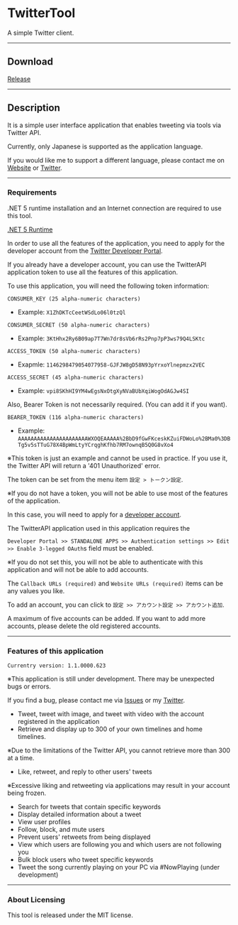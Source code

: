 # TwitterTool

A simple Twitter client.

---

## Download

[Release](https://github.com/XyLe-GBP/TwitterTool/Release)

---

## Description

It is a simple user interface application that enables tweeting via tools via Twitter API.

Currently, only Japanese is supported as the application language.

If you would like me to support a different language, please contact me on [Website](https://xyle-official.com/contact) or [Twitter](https://twitter.com/X1LeP).

---

### Requirements

.NET 5 runtime installation and an Internet connection are required to use this tool.

[.NET 5 Runtime](https://dotnet.microsoft.com/download/dotnet/5.0)

In order to use all the features of the application, you need to apply for the developer account from the [Twitter Developer Portal](https://developer.twitter.com/en/apps/).

If you already have a developer account, you can use the TwitterAPI application token to use all the features of this application.

To use this application, you will need the following token information:

  `CONSUMER_KEY (25 alpha-numeric characters)`
  
  * Example: `X1ZhDKTcCeetWSdLo06l0tzQl`
  
  `CONSUMER_SECRET (50 alpha-numeric characters)`
  
  * Example: `3KtHhx2Ry6B09ap7T7Wn7dr8sVb6rRs2Pnp7pP3ws79Q4LSKtc`
  
  `ACCESS_TOKEN (50 alpha-numeric characters)`
  
  * Exapmle: `1146298479054077958-GJFJW8gD58N93pYrxoYlnepmzx2VEC`
  
  `ACCESS_SECRET (45 alpha-numeric characters)`
  
  * Example: `vpi8SKhHI9YM4wEgsNxOtgXyNVaBUbXqiWogOdAGJw4SI`
  
Also, Bearer Token is not necessarily required.
(You can add it if you want).
  
  `BEARER_TOKEN (116 alpha-numeric characters)`
  
  * Example: `AAAAAAAAAAAAAAAAAAAAAAWXOQEAAAAA%2BbD9fGwFKceskKZuiFDWoLo%2BMa0%3DBTg5v5sTTuG78X4BpWmLtyYCrqghKfhb7RM7ownqB5Q0G8vXo4`
  
※This token is just an example and cannot be used in practice. If you use it, the Twitter API will return a '401 Unauthorized' error.
  
The token can be set from the menu item `設定 > トークン設定`.

※If you do not have a token, you will not be able to use most of the features of the application.

In this case, you will need to apply for a [developer account](https://developer.twitter.com/en/apps/).

The TwitterAPI application used in this application requires the

`Developer Portal >> STANDALONE APPS >> Authentication settings >> Edit >> Enable 3-legged OAuth`s field must be enabled.

※If you do not set this, you will not be able to authenticate with this application and will not be able to add accounts.

The `Callback URLs (required)` and `Website URLs (required)` items can be any values you like.

To add an account, you can click to `設定 >> アカウント設定 >> アカウント追加`.

A maximum of five accounts can be added. If you want to add more accounts, please delete the old registered accounts.

---

### Features of this application

`Currentry version: 1.1.0000.623`

※This application is still under development. There may be unexpected bugs or errors.

If you find a bug, please contact me via [Issues](https://github.com/XyLe-GBP/TwitterTool/issues) or my [Twitter](https://twitter.com/X1LeP).

* Tweet, tweet with image, and tweet with video with the account registered in the application
* Retrieve and display up to 300 of your own timelines and home timelines.

※Due to the limitations of the Twitter API, you cannot retrieve more than 300 at a time.

* Like, retweet, and reply to other users' tweets

※Excessive liking and retweeting via applications may result in your account being frozen.

* Search for tweets that contain specific keywords
* Display detailed information about a tweet
* View user profiles
* Follow, block, and mute users
* Prevent users' retweets from being displayed
* View which users are following you and which users are not following you
* Bulk block users who tweet specific keywords
* Tweet the song currently playing on your PC via #NowPlaying (under development)

---

### About Licensing

<p>This tool is released under the MIT license.</p>
